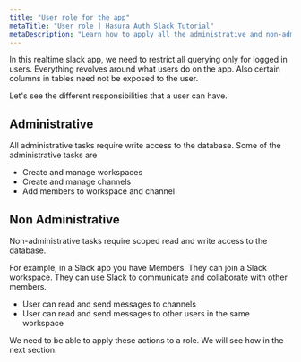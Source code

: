 ```yaml
---
title: "User role for the app"
metaTitle: "User role | Hasura Auth Slack Tutorial"
metaDescription: "Learn how to apply all the administrative and non-administrative actions with user role"
---
```


In this realtime slack app, we need to restrict all querying only for logged in users. Everything revolves around what users do on the app.
Also certain columns in tables need not be exposed to the user.

Let's see the different responsibilities that a user can have.

## Administrative

All administrative tasks require write access to the database. Some of the administrative tasks are

- Create and manage workspaces
- Create and manage channels
- Add members to workspace and channel

## Non Administrative

Non-administrative tasks require scoped read and write access to the database.

For example, in a Slack app you have Members. They can join a Slack workspace. They can use Slack to communicate and collaborate with other members.

- User can read and send messages to channels
- User can read and send messages to other users in the same workspace

We need to be able to apply these actions to a role. We will see how in the next section.